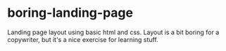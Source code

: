 # boring-landing-page
Landing page layout using basic html and css. Layout is a bit boring for a copywriter, but it's a nice exercise for learning stuff.
